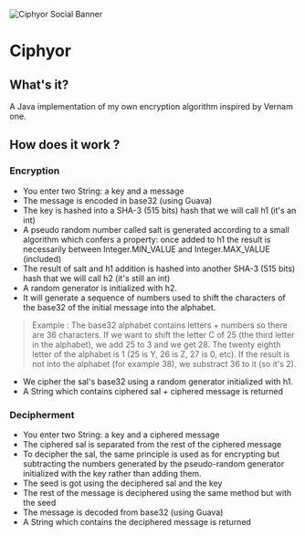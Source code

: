 ![Ciphyor Social Banner](https://zupimages.net/up/18/30/t9ab.jpg)
# Ciphyor

## What's it?
A Java implementation of my own encryption algorithm inspired by Vernam one.

## How does it work ?

### Encryption
* You enter two String: a key and a message
* The message is encoded in base32 (using Guava)
* The key is hashed into a SHA-3 (515 bits) hash that we will call h1 (it's an int)
* A pseudo random number called salt is generated according to a small algorithm which confers a property: once added to h1 the result is necessarily between Integer.MIN_VALUE and Integer.MAX_VALUE (included)
* The result of salt and h1 addition is hashed into another SHA-3 (515 bits) hash that we will call h2 (it's still an int)
* A random generator is initialized with h2. 
* It will generate a sequence of numbers used to shift the characters of the base32 of the initial message into the alphabet.
> Example : The base32 alphabet contains letters + numbers so there are 36 characters. If we want to shift the letter C of 25 (the third letter in the alphabet), we add 25 to 3 and we get 28. The twenty eighth letter of the alphabet is 1 (25 is Y, 26 is Z, 27 is 0, etc). If the result is not into the alphabet (for example 38), we substract 36 to it (so it's 2).
* We cipher the sal's base32 using a random generator initialized with h1.
* A String which contains ciphered sal +  ciphered message is returned 

### Decipherment
* You enter two String: a key and a ciphered message
* The ciphered sal is separated from the rest of the ciphered message
* To decipher the sal, the same principle is used as for encrypting but subtracting the numbers generated by the pseudo-random generator initialized with the key rather than adding them.
* The seed is got using the deciphered sal and the key
* The rest of the message is deciphered using the same method but with the seed
* The message is decoded from base32 (using Guava)
* A String which contains the deciphered message is returned 
